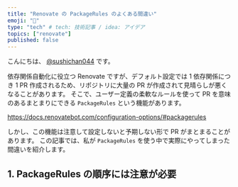 ```yaml
---
title: "Renovate の PackageRules のよくある間違い"
emoji: "🤖"
type: "tech" # tech: 技術記事 / idea: アイデア
topics: ["renovate"]
published: false
---
```


こんにちは、 [@sushichan044](https://x.com/sushichan044) です。

依存関係自動化に役立つ Renovate ですが、デフォルト設定では 1 依存関係につき 1 PR 作成されるため、リポジトリに大量の PR が作成されて見晴らしが悪くなることがあります。
そこで、ユーザー定義の柔軟なルールを使って PR を意味のあるまとまりにできる `PackageRules` という機能があります。

https://docs.renovatebot.com/configuration-options/#packagerules

しかし、この機能は注意して設定しないと予期しない形で PR がまとまることがあります。
この記事では、私が `PackageRules` を使う中で実際にやってしまった間違いを紹介します。

## 1. PackageRules の順序には注意が必要
